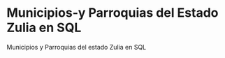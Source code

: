 Municipios-y Parroquias del Estado Zulia en SQL
===============================================

Municipios y Parroquias del estado Zulia en SQL
